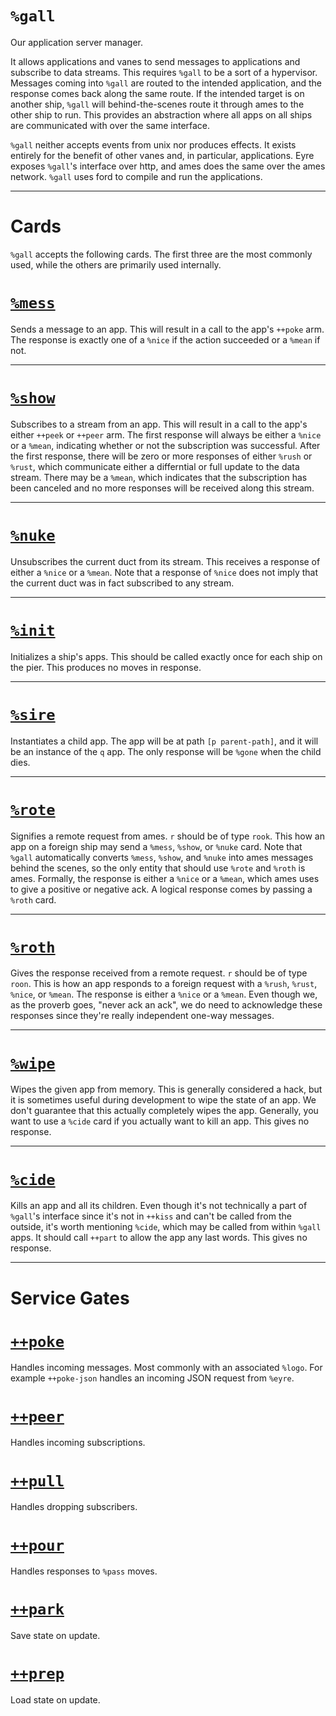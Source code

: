 <div class="short">

`%gall`
=======

Our application server manager.

It allows applications and vanes to send messages to applications and
subscribe to data streams. This requires `%gall` to be a sort of a
hypervisor. Messages coming into `%gall` are routed to the intended
application, and the response comes back along the same route. If the
intended target is on another ship, `%gall` will behind-the-scenes route
it through ames to the other ship to run. This provides an abstraction
where all apps on all ships are communicated with over the same
interface.

`%gall` neither accepts events from unix nor produces effects. It exists
entirely for the benefit of other vanes and, in particular,
applications. Eyre exposes `%gall`'s interface over http, and ames does
the same over the ames network. `%gall` uses ford to compile and run the
applications.

</div>

------------------------------------------------------------------------

Cards
=====

`%gall` accepts the following cards. The first three are the most
commonly used, while the others are primarily used internally.

[`%mess`](#mess)
================

Sends a message to an app. This will result in a call to the app's
`++poke` arm. The response is exactly one of a `%nice` if the action
succeeded or a `%mean` if not.

------------------------------------------------------------------------

[`%show`](#show)
================

Subscribes to a stream from an app. This will result in a call to the
app's either `++peek` or `++peer` arm. The first response will always be
either a `%nice` or a `%mean`, indicating whether or not the
subscription was successful. After the first response, there will be
zero or more responses of either `%rush` or `%rust`, which communicate
either a differntial or full update to the data stream. There may be a
`%mean`, which indicates that the subscription has been canceled and no
more responses will be received along this stream.

------------------------------------------------------------------------

[`%nuke`](#nuke)
================

Unsubscribes the current duct from its stream. This receives a response
of either a `%nice` or a `%mean`. Note that a response of `%nice` does
not imply that the current duct was in fact subscribed to any stream.

------------------------------------------------------------------------

[`%init`](#init)
================

Initializes a ship's apps. This should be called exactly once for each
ship on the pier. This produces no moves in response.

------------------------------------------------------------------------

[`%sire`](#sire)
================

Instantiates a child app. The app will be at path `[p parent-path]`, and
it will be an instance of the `q` app. The only response will be `%gone`
when the child dies.

------------------------------------------------------------------------

[`%rote`](#rote)
================

Signifies a remote request from ames. `r` should be of type `rook`. This
how an app on a foreign ship may send a `%mess`, `%show`, or `%nuke`
card. Note that `%gall` automatically converts `%mess`, `%show`, and
`%nuke` into ames messages behind the scenes, so the only entity that
should use `%rote` and `%roth` is ames. Formally, the response is either
a `%nice` or a `%mean`, which ames uses to give a positive or negative
ack. A logical response comes by passing a `%roth` card.

------------------------------------------------------------------------

[`%roth`](#roth)
================

Gives the response received from a remote request. `r` should be of type
`roon`. This is how an app responds to a foreign request with a `%rush`,
`%rust`, `%nice`, or `%mean`. The response is either a `%nice` or a
`%mean`. Even though we, as the proverb goes, "never ack an ack", we do
need to acknowledge these responses since they're really independent
one-way messages.

------------------------------------------------------------------------

[`%wipe`](#wipe)
================

Wipes the given app from memory. This is generally considered a hack,
but it is sometimes useful during development to wipe the state of an
app. We don't guarantee that this actually completely wipes the app.
Generally, you want to use a `%cide` card if you actually want to kill
an app. This gives no response.

------------------------------------------------------------------------

[`%cide`](#cide)
================

Kills an app and all its children. Even though it's not technically a
part of `%gall`'s interface since it's not in `++kiss` and can't be
called from the outside, it's worth mentioning `%cide`, which may be
called from within `%gall` apps. It should call `++part` to allow the
app any last words. This gives no response.

------------------------------------------------------------------------

Service Gates
=============

[`++poke`]()
============

Handles incoming messages. Most commonly with an associated `%logo`. For
example `++poke-json` handles an incoming JSON request from `%eyre`.

[`++peer`]()
============

Handles incoming subscriptions.

[`++pull`]()
============

Handles dropping subscribers.

[`++pour`]()
============

Handles responses to `%pass` moves.

[`++park`]()
============

Save state on update.

[`++prep`]()
============

Load state on update.
